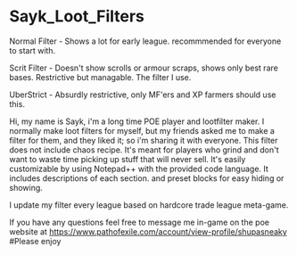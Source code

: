 # Sayk_Loot_Filters
Normal Filter - Shows a lot for early league. recommmended for everyone to start with.

Scrit Filter - Doesn't show scrolls or armour scraps, shows only best rare bases. Restrictive but managable. The filter I use.

UberStrict - Absurdly restrictive, only MF'ers and XP farmers should use this.

Hi, my name is Sayk, i'm a long time POE player and lootfilter maker. I normally make loot filters for myself, but my friends asked me to make a filter for them, and they liked it; so i'm sharing it with everyone.
This filter does not include chaos recipe. 
It's meant for players who grind and don't want to waste time picking up stuff that will never sell.
It's easily customizable by using Notepad++ with the provided code language.
It includes descriptions of each section. and preset blocks for easy hiding or showing.

I update my filter every league based on hardcore trade league meta-game.

If you have any questions feel free to message me in-game on the poe website at https://www.pathofexile.com/account/view-profile/shupasneaky
#Please enjoy

